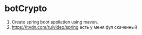 # botCrypto
1. Create spring boot appliation using maven. 
2. https://itvdn.com/ru/video/spring есть у меня фул скаченный

